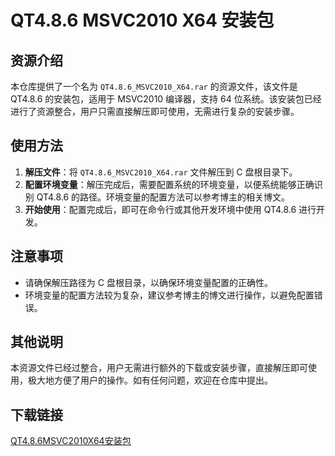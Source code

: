 # QT4.8.6 MSVC2010 X64 安装包

## 资源介绍

本仓库提供了一个名为 `QT4.8.6_MSVC2010_X64.rar` 的资源文件，该文件是 QT4.8.6 的安装包，适用于 MSVC2010 编译器，支持 64 位系统。该安装包已经进行了资源整合，用户只需直接解压即可使用，无需进行复杂的安装步骤。

## 使用方法

1. **解压文件**：将 `QT4.8.6_MSVC2010_X64.rar` 文件解压到 C 盘根目录下。
2. **配置环境变量**：解压完成后，需要配置系统的环境变量，以便系统能够正确识别 QT4.8.6 的路径。环境变量的配置方法可以参考博主的相关博文。
3. **开始使用**：配置完成后，即可在命令行或其他开发环境中使用 QT4.8.6 进行开发。

## 注意事项

- 请确保解压路径为 C 盘根目录，以确保环境变量配置的正确性。
- 环境变量的配置方法较为复杂，建议参考博主的博文进行操作，以避免配置错误。

## 其他说明

本资源文件已经过整合，用户无需进行额外的下载或安装步骤，直接解压即可使用，极大地方便了用户的操作。如有任何问题，欢迎在仓库中提出。

## 下载链接

[QT4.8.6MSVC2010X64安装包](https://pan.quark.cn/s/89bb4d6679d0)